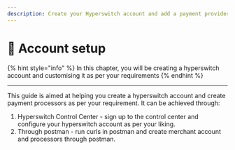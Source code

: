 ```yaml
---
description: Create your Hyperswitch account and add a payment provider
---
```


# 🔧 Account setup

{% hint style="info" %}
In this chapter, you will be creating a hyperswitch account and customising it as per your requirements
{% endhint %}

***

This guide is aimed at helping you create a hyperswitch account and create payment processors as per your requirement. It can be achieved through:

1. Hyperswitch Control Center - sign up to the control center and configure your hyperswitch account as per your liking.
2. Through postman - run curls in postman and create merchant account and processors through postman.
